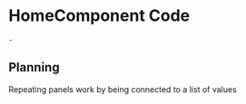 # HomeComponent Code

```{topic} In this tutorial you will:
- 
```

## Planning

Repeating panels work by being connected to a list of values